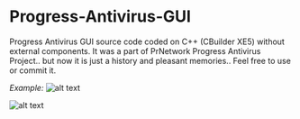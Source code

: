 # Progress-Antivirus-GUI
Progress Antivirus GUI source code coded on C++ (CBuilder XE5) without external components.
It was a part of PrNetwork Progress Antivirus Project.. but now it is just a history and pleasant memories..
Feel free to use or commit it.

_Example:_
![alt text](https://github.com/progressionnetwork/Progress-Antivirus-GUI/blob/master/11-GUI.png)

![alt text](https://github.com/progressionnetwork/Progress-Antivirus-GUI/blob/master/12-Wallet.png)
